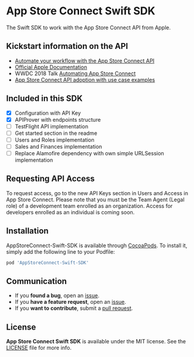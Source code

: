 # App Store Connect Swift SDK
The Swift SDK to work with the App Store Connect API from Apple.

## Kickstart information on the API
- [Automate your workflow with the App Store Connect API](https://developer.apple.com/app-store-connect/api/)
- [Official Apple Documentation](https://developer.apple.com/documentation/appstoreconnectapi)
- WWDC 2018 Talk [Automating App Store Connect](https://developer.apple.com/videos/play/wwdc2018/303/)
- [App Store Connect API adoption with use case examples](https://www.avanderlee.com/general/app-store-connect-api-adoption/)

## Included in this SDK
- [x] Configuration with API Key
- [x] APIProver with endpoints structure
- [ ] TestFlight API implementation
- [ ] Get started section in the readme
- [ ] Users and Roles implementation
- [ ] Sales and Finances implementation
- [ ] Replace Alamofire dependency with own simple URLSession implementation

## Requesting API Access
To request access, go to the new API Keys section in Users and Access in App Store Connect. Please note that you must be the Team Agent (Legal role) of a development team enrolled as an organization. Access for developers enrolled as an individual is coming soon.

## Installation

AppStoreConnect-Swift-SDK is available through [CocoaPods](https://cocoapods.org). To install
it, simply add the following line to your Podfile:

```ruby
pod 'AppStoreConnect-Swift-SDK'
```

## Communication

- If you **found a bug**, open an [issue](https://github.com/AvdLee/appstoreconnect-swift-sdk/issues).
- If you **have a feature request**, open an [issue](https://github.com/AvdLee/appstoreconnect-swift-sdk/issues).
- If you **want to contribute**, submit a [pull request](https://github.com/AvdLee/appstoreconnect-swift-sdk/pulls).


## License

**App Store Connect Swift SDK** is available under the MIT license. See the [LICENSE](https://github.com/AvdLee/appstoreconnect-swift-sdk/blob/master/LICENSE) file for more info.
